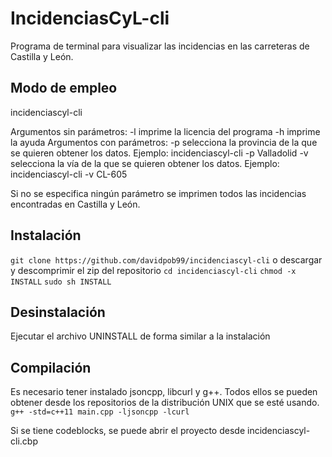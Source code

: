 # IncidenciasCyL-cli
Programa de terminal para visualizar las incidencias en las carreteras de Castilla y León.

## Modo de empleo
incidenciascyl-cli <opciones>

Argumentos sin parámetros:
	-l	imprime la licencia del programa
	-h	imprime la ayuda
Argumentos con parámetros:
	-p	selecciona la provincia de la que se quieren obtener los datos.
		Ejemplo: incidenciascyl-cli -p Valladolid
	-v	selecciona la vía de la que se quieren obtener los datos.
		Ejemplo: incidenciascyl-cli -v CL-605

Si no se especifica ningún parámetro se imprimen todos las incidencias encontradas en Castilla y León.

## Instalación
`git clone https://github.com/davidpob99/incidenciascyl-cli` o descargar y descomprimir el zip del repositorio
`cd incidenciascyl-cli`
`chmod -x INSTALL`
`sudo sh INSTALL`

## Desinstalación
Ejecutar el archivo UNINSTALL de forma similar a la instalación

## Compilación
Es necesario tener instalado jsoncpp, libcurl y g++. Todos ellos se pueden obtener desde los repositorios de la distribución UNIX que se esté usando.
`g++ -std=c++11 main.cpp -ljsoncpp -lcurl`

Si se tiene codeblocks, se puede abrir el proyecto desde incidenciascyl-cli.cbp